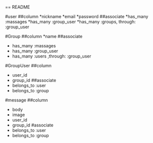 == README

#user
##column
*nickname 
*email 
*password 
##associate
*has_many :massages 
*has_many :group_user 
*has_many :groups, through: :group_user 

#Group
##column
*name 
##associate
* has_many :massages 
* has_many :group_user 
* has_many :users ,through: :group_user 

#GroupUser
##column
* user_id 
* group_id 
##associate
* belongs_to :user 
* belongs_to :group 

#message
##column
* body 
* image 
* user_id 
* group_id 
#associate
* belongs_to :user 
* belongs_to :group 
